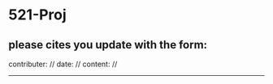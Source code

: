 # 521-Proj
please cites you update with the form:
-----------------------------
contributer: //
date: //
content: //

-----------------------------
